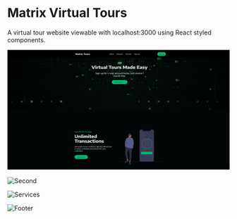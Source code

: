 # Matrix Virtual Tours

A virtual tour website viewable with localhost:3000 using React styled components.

![Hero](https://github.com/devinenoise/virtual-tour-react/blob/main/src/images/Screenshots/matrix%201a.png)

![Second](https://your-copied-image-address)

![Services](https://your-copied-image-address)

![Footer](https://your-copied-image-address)
